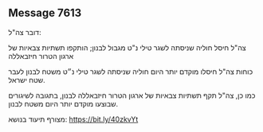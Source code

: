## Message 7613

דובר צה"ל:

צה"ל חיסל חוליה שניסתה לשגר טילי נ"ט מגבול לבנון; הותקפו תשתיות צבאיות של ארגון הטרור חיזבאללה

כוחות צה"ל חיסלו מוקדם יותר היום חוליה שניסתה לשגר טילי נ״ט משטח לבנון לעבר שטח ישראל.

כמו כן, צה"ל תקף תשתיות צבאיות של ארגון הטרור חיזבאללה לבנון, בתגובה לשיגורים שבוצעו מוקדם יותר היום משטח לבנון.

מצורף תיעוד בנושא: https://bit.ly/40zkvYt

